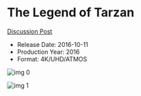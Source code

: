# The Legend of Tarzan

[Discussion Post](https://www.avsforum.com/threads/bass-eq-for-filtered-movies.2995212/post-58300856)

* Release Date: 2016-10-11
* Production Year: 2016
* Format: 4K/UHD/ATMOS

![img 0](https://i.imgur.com/BgwnESE.jpg)

![img 1](https://i.imgur.com/EOktc3G.jpg)

